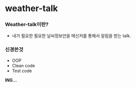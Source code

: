 # weather-talk

### Weather-talk이란?
- 내가 필요한 필요한 날씨정보만을 메신저를 통해서 알림을 받는 talk.

### 신경쓴것
- OOP
- Clean code
- Test code

__ING...__
